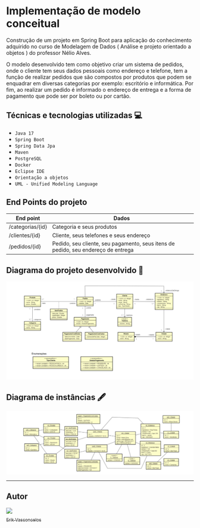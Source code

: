 # Implementação de modelo conceitual 

Construção de um projeto em Spring Boot para aplicação do conhecimento adquirido no curso de Modelagem de Dados ( Análise e projeto orientado a objetos ) do professor Nélio Alves. 

O modelo desenvolvido tem como objetivo criar um sistema de pedidos, onde o cliente tem seus dados pessoais como endereço e telefone, tem a função de realizar pedidos que são compostos por produtos que podem se enquadrar em diversas categorias por exemplo: escritório e informática. Por fim, ao realizar um pedido é informado o endereço de entrega e a forma de pagamento que pode ser por boleto ou por cartão.  

## Técnicas e tecnologias utilizadas :computer:

- ``Java 17``
- ``Spring Boot``
- ``Spring Data Jpa``
- ``Maven``
- ``PostgreSQL``
- ``Docker``
- ``Eclipse IDE``
- ``Orientação a objetos``
- ``UML - Unified Modeling Language``

## End Points do projeto
| End point  | Dados   |
| ------- | -------- |
| /categorias/{id}   | Categoria e seus produtos |
| /clientes/{id}   | Cliente, seus telefones e seus endereço  |
| /pedidos/{id}   | Pedido, seu cliente, seu pagamento, seus itens de pedido, seu endereço de entrega



## Diagrama do projeto desenvolvido :pencil: 

![Diagrama de classes](https://github.com/Erik-Vasconcelos/sistema-pedidos/blob/main/diagrama.png)

## Diagrama de instâncias :fountain_pen:

![](https://github.com/Erik-Vasconcelos/sistema-pedidos/blob/main/instancias.png)


----

## Autor

[<img src="https://avatars.githubusercontent.com/u/99845118?v=4" width=115><br><sub>Erik Vasconcelos</sub>](https://github.com/Erik-Vasconcelos)  
